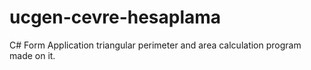 # ucgen-cevre-hesaplama
C# Form Application triangular perimeter and area calculation program made on it.
